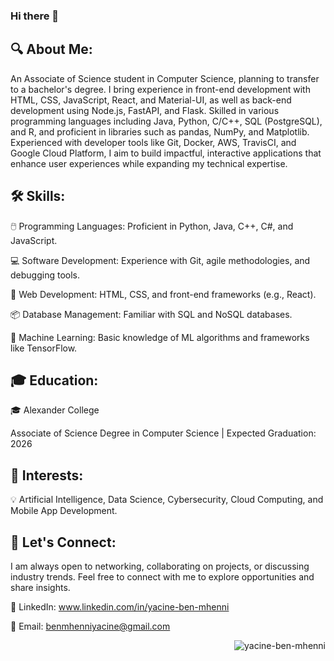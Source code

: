 ### Hi there 👋

🔍 About Me:
------------
An Associate of Science student in Computer Science, planning to transfer to a bachelor's degree. I bring experience in front-end development with HTML, CSS, JavaScript, React, and Material-UI, as well as back-end development using Node.js, FastAPI, and Flask. Skilled in various programming languages including Java, Python, C/C++, SQL (PostgreSQL), and R, and proficient in libraries such as pandas, NumPy, and Matplotlib. Experienced with developer tools like Git, Docker, AWS, TravisCI, and Google Cloud Platform, I aim to build impactful, interactive applications that enhance user experiences while expanding my technical expertise.

🛠️ Skills:
-----------
🖱️ Programming Languages: Proficient in Python, Java, C++, C#, and JavaScript.

💻 Software Development: Experience with Git, agile methodologies, and debugging tools.

🔗 Web Development: HTML, CSS, and front-end frameworks (e.g., React).

📦 Database Management: Familiar with SQL and NoSQL databases.

🤖 Machine Learning: Basic knowledge of ML algorithms and frameworks like TensorFlow.

🎓 Education:
-------------
🎓 Alexander College

Associate of Science Degree in Computer Science | Expected Graduation: 2026

📖 Interests:
-------------
💡 Artificial Intelligence, Data Science, Cybersecurity, Cloud Computing, and Mobile App Development.

📨 Let's Connect:
-----------------
I am always open to networking, collaborating on projects, or discussing industry trends. Feel free to connect with me to explore opportunities and share insights.

🔗 LinkedIn: www.linkedin.com/in/yacine-ben-mhenni

📧 Email: benmhenniyacine@gmail.com

<p align="right"> <img src="https://komarev.com/ghpvc/?username=yacine-ben-mhenni&label=Profile%20views&color=0e75b6&style=flat" alt="yacine-ben-mhenni" /> </p>
